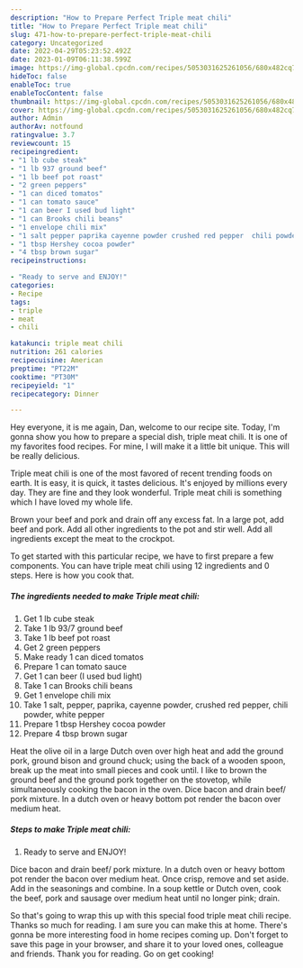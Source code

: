 ```yaml
---
description: "How to Prepare Perfect Triple meat chili"
title: "How to Prepare Perfect Triple meat chili"
slug: 471-how-to-prepare-perfect-triple-meat-chili
category: Uncategorized
date: 2022-04-29T05:23:52.492Z
date: 2023-01-09T06:11:38.599Z
image: https://img-global.cpcdn.com/recipes/5053031625261056/680x482cq70/triple-meat-chili-recipe-main-photo.jpg
hideToc: false
enableToc: true
enableTocContent: false
thumbnail: https://img-global.cpcdn.com/recipes/5053031625261056/680x482cq70/triple-meat-chili-recipe-main-photo.jpg
cover: https://img-global.cpcdn.com/recipes/5053031625261056/680x482cq70/triple-meat-chili-recipe-main-photo.jpg
author: Admin
authorAv: notfound
ratingvalue: 3.7
reviewcount: 15
recipeingredient:
- "1 lb cube steak"
- "1 lb 937 ground beef"
- "1 lb beef pot roast"
- "2 green peppers"
- "1 can diced tomatos"
- "1 can tomato sauce"
- "1 can beer I used bud light"
- "1 can Brooks chili beans"
- "1 envelope chili mix"
- "1 salt pepper paprika cayenne powder crushed red pepper  chili powder white pepper"
- "1 tbsp Hershey cocoa powder"
- "4 tbsp brown sugar"
recipeinstructions:

- "Ready to serve and ENJOY!"
categories:
- Recipe
tags:
- triple
- meat
- chili

katakunci: triple meat chili 
nutrition: 261 calories
recipecuisine: American
preptime: "PT22M"
cooktime: "PT30M"
recipeyield: "1"
recipecategory: Dinner

---
```



Hey everyone, it is me again, Dan, welcome to our recipe site. Today, I'm gonna show you how to prepare a special dish, triple meat chili. It is one of my favorites food recipes. For mine, I will make it a little bit unique. This will be really delicious.

Triple meat chili is one of the most favored of recent trending foods on earth. It is easy, it is quick, it tastes delicious. It's enjoyed by millions every day. They are fine and they look wonderful. Triple meat chili is something which I have loved my whole life.

Brown your beef and pork and drain off any excess fat. In a large pot, add beef and pork. Add all other ingredients to the pot and stir well. Add all ingredients except the meat to the crockpot.


To get started with this particular recipe, we have to first prepare a few components. You can have triple meat chili using 12 ingredients and 0 steps. Here is how you cook that.

<!--inarticleads1-->

##### The ingredients needed to make Triple meat chili:

1. Get 1 lb cube steak
1. Take 1 lb 93/7 ground beef
1. Take 1 lb beef pot roast
1. Get 2 green peppers
1. Make ready 1 can diced tomatos
1. Prepare 1 can tomato sauce
1. Get 1 can beer (I used bud light)
1. Take 1 can Brooks chili beans
1. Get 1 envelope chili mix
1. Take 1 salt, pepper, paprika, cayenne powder, crushed red pepper,  chili powder, white pepper
1. Prepare 1 tbsp Hershey cocoa powder
1. Prepare 4 tbsp brown sugar


Heat the olive oil in a large Dutch oven over high heat and add the ground pork, ground bison and ground chuck; using the back of a wooden spoon, break up the meat into small pieces and cook until. I like to brown the ground beef and the ground pork together on the stovetop, while simultaneously cooking the bacon in the oven. Dice bacon and drain beef/ pork mixture. In a dutch oven or heavy bottom pot render the bacon over medium heat. 

<!--inarticleads2-->

##### Steps to make Triple meat chili:


1. Ready to serve and ENJOY!

Dice bacon and drain beef/ pork mixture. In a dutch oven or heavy bottom pot render the bacon over medium heat. Once crisp, remove and set aside. Add in the seasonings and combine. In a soup kettle or Dutch oven, cook the beef, pork and sausage over medium heat until no longer pink; drain. 

So that's going to wrap this up with this special food triple meat chili recipe. Thanks so much for reading. I am sure you can make this at home. There's gonna be more interesting food in home recipes coming up. Don't forget to save this page in your browser, and share it to your loved ones, colleague and friends. Thank you for reading. Go on get cooking!
